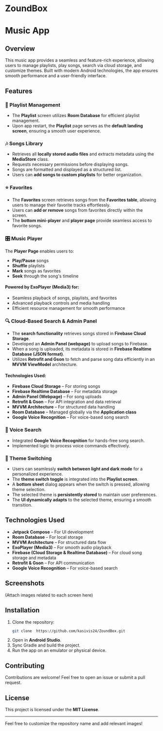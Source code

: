 # ZoundBox

# Music App

## Overview
This music app provides a seamless and feature-rich experience, allowing users to manage playlists, play songs, search via cloud storage, and customize themes. Built with modern Android technologies, the app ensures smooth performance and a user-friendly interface.

## Features

### 🎵 Playlist Management
- The **Playlist** screen utilizes **Room Database** for efficient playlist management.
- Upon app restart, the **Playlist** page serves as the **default landing screen**, ensuring a smooth user experience.

### 🎶 Songs Library
- Retrieves all **locally stored audio files** and extracts metadata using the **MediaStore** class.
- Requests necessary permissions before displaying songs.
- Songs are formatted and displayed as a structured list.
- Users can **add songs to custom playlists** for better organization.

### ⭐ Favorites
- The **Favorites** screen retrieves songs from the **Favorites table**, allowing users to manage their favorite tracks effortlessly.
- Users can **add or remove** songs from favorites directly within the screen.
- The **bottom mini-player** and **player page** provide seamless access to favorite songs.

### 🎛️ Music Player
The **Player Page** enables users to:
- **Play/Pause** songs
- **Shuffle** playlists
- **Mark** songs as favorites
- **Seek** through the song's timeline

#### Powered by **ExoPlayer (Media3)** for:
- Seamless playback of songs, playlists, and favorites
- Advanced playback controls and media handling
- Efficient resource management for smooth performance

### 🔍 Cloud-Based Search & Admin Panel
- The **search functionality** retrieves songs stored in **Firebase Cloud Storage**.
- Developed an **Admin Panel (webpage)** to upload songs to Firebase.
- When a song is uploaded, its metadata is stored in **Firebase Realtime Database (JSON format)**.
- Utilizes **Retrofit and Gson** to fetch and parse song data efficiently in an **MVVM ViewModel** architecture.

#### Technologies Used:
- **Firebase Cloud Storage** – For storing songs
- **Firebase Realtime Database** – For metadata storage
- **Admin Panel (Webpage)** – For song uploads
- **Retrofit & Gson** – For API integration and data retrieval
- **MVVM Architecture** – For structured data handling
- **Room Database** – Managed globally via the **Application class**
- **Google Voice Recognition** – For voice-based song search

### 🎤 Voice Search
- Integrated **Google Voice Recognition** for hands-free song search.
- Implemented logic to process voice commands effectively.

### 🎨 Theme Switching
- Users can seamlessly **switch between light and dark mode** for a personalized experience.
- The **theme switch toggle** is integrated into the **Playlist screen**.
- A **bottom sheet** dialog appears when the switch is pressed, allowing theme selection.
- The selected theme is **persistently stored** to maintain user preferences.
- The **UI dynamically adapts** to the selected theme, ensuring a smooth transition.

## Technologies Used
- **Jetpack Compose** – For UI development
- **Room Database** – For local storage
- **MVVM Architecture** – For structured data flow
- **ExoPlayer (Media3)** – For smooth audio playback
- **Firebase (Cloud Storage & Realtime Database)** – For cloud song storage and metadata
- **Retrofit & Gson** – For API communication
- **Google Voice Recognition** – For voice-based search

## Screenshots
(Attach images related to each screen here)

## Installation
1. Clone the repository:
   ```bash
   git clone  https://github.com/kasivis24/ZoundBox.git
   ```
2. Open in **Android Studio**.
3. Sync Gradle and build the project.
4. Run the app on an emulator or physical device.

## Contributing
Contributions are welcome! Feel free to open an issue or submit a pull request.

## License
This project is licensed under the **MIT License**.

---

Feel free to customize the repository name and add relevant images!

